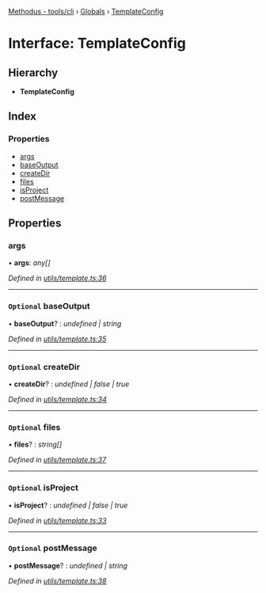 [Methodus - tools/cli](../README.md) › [Globals](/modules/tools/cli/globals.md) › [TemplateConfig](/modules/tools/cli/templateconfig.md)

# Interface: TemplateConfig

## Hierarchy

* **TemplateConfig**

## Index

### Properties

* [args](#args)
* [baseOutput](#optional-baseoutput)
* [createDir](#optional-createdir)
* [files](#optional-files)
* [isProject](#optional-isproject)
* [postMessage](#optional-postmessage)

## Properties

###  args

• **args**: *any[]*

*Defined in [utils/template.ts:36](#L36)*

___

### `Optional` baseOutput

• **baseOutput**? : *undefined | string*

*Defined in [utils/template.ts:35](#L35)*

___

### `Optional` createDir

• **createDir**? : *undefined | false | true*

*Defined in [utils/template.ts:34](#L34)*

___

### `Optional` files

• **files**? : *string[]*

*Defined in [utils/template.ts:37](#L37)*

___

### `Optional` isProject

• **isProject**? : *undefined | false | true*

*Defined in [utils/template.ts:33](#L33)*

___

### `Optional` postMessage

• **postMessage**? : *undefined | string*

*Defined in [utils/template.ts:38](#L38)*
